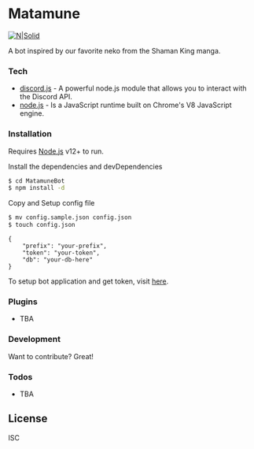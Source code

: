 # Matamune

[![N|Solid](https://i.imgur.com/RpLUUV2.jpg)](https://shamanking-project.com/)

A bot inspired by our favorite neko from the Shaman King manga.

### Tech

* [discord.js](https://discord.js.org/) - A powerful node.js module that allows you to interact with the Discord API.
* [node.js](https://nodejs.org/) - Is a JavaScript runtime built on Chrome's V8 JavaScript engine.

### Installation

Requires [Node.js](https://nodejs.org/) v12+ to run.

Install the dependencies and devDependencies

```sh
$ cd MatamuneBot
$ npm install -d
```

Copy and Setup config file

```sh
$ mv config.sample.json config.json
$ touch config.json
```
```
{
	"prefix": "your-prefix",
	"token": "your-token",
	"db": "your-db-here"
}
```

To setup bot application and get token, visit [here](https://discordjs.guide/preparations/setting-up-a-bot-application.html#creating-your-bot).

### Plugins

- TBA


### Development

Want to contribute? Great!

### Todos

 - TBA

License
----

ISC
